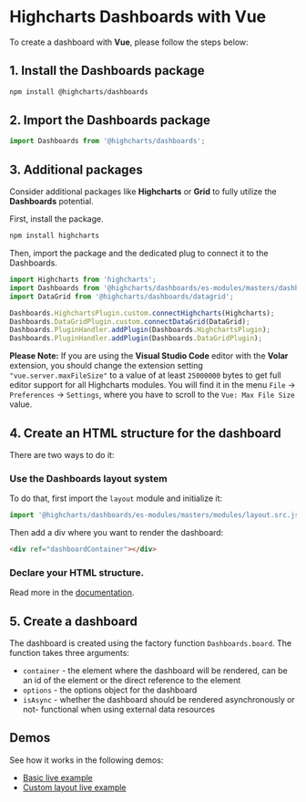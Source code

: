# Highcharts Dashboards with Vue

To create a dashboard with **Vue**, please follow the steps below:

## 1. Install the Dashboards package

```bash
npm install @highcharts/dashboards
```

## 2. Import the Dashboards package

```typescript
import Dashboards from '@highcharts/dashboards';
```

## 3. Additional packages

Consider additional packages like **Highcharts** or **Grid** to fully utilize the **Dashboards** potential.

First, install the package.
```bash
npm install highcharts
```

Then, import the package and the dedicated plug to connect it to the Dashboards.

```typescript
import Highcharts from 'highcharts';
import Dashboards from '@highcharts/dashboards/es-modules/masters/dashboards.src.js';
import DataGrid from '@highcharts/dashboards/datagrid';

Dashboards.HighchartsPlugin.custom.connectHighcharts(Highcharts);
Dashboards.DataGridPlugin.custom.connectDataGrid(DataGrid);
Dashboards.PluginHandler.addPlugin(Dashboards.HighchartsPlugin);
Dashboards.PluginHandler.addPlugin(Dashboards.DataGridPlugin);

```

__Please Note:__ If you are using the **Visual Studio Code** editor with the
**Volar** extension, you should change the extension setting
`"vue.server.maxFileSize"` to a value of at least `25000000` bytes to get
full editor support for all Highcharts modules. You will find it in the menu
`File` -> `Preferences` -> `Settings`, where you have to scroll to the
`Vue: Max File Size` value.

## 4. Create an HTML structure for the dashboard

There are two ways to do it:

### Use the Dashboards layout system
To do that, first import the `layout` module and initialize it:

```typescript
import '@highcharts/dashboards/es-modules/masters/modules/layout.src.js';
```
Then add a div where you want to render the dashboard:
```html
<div ref="dashboardContainer"></div>
```
### Declare your HTML structure.
Read more in the [documentation](https://www.highcharts.com/docs/dashboards/layout-description).

## 5. Create a dashboard
The dashboard is created using the factory function `Dashboards.board`. The function takes three arguments:
- `container` - the element where the dashboard will be rendered, can be an id of the element or the direct reference to the element
- `options` - the options object for the dashboard
- `isAsync` - whether the dashboard should be rendered asynchronously or not- functional when using external data resources

## Demos
See how it works in the following demos:
- [Basic live example](https://stackblitz.com/edit/dashboards-vue3-rvlfu5f6)
- [Custom layout live example](https://stackblitz.com/edit/dashboards-vue3-j7wsgkjr)
